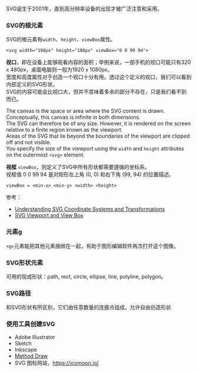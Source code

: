 SVG诞生于2001年，直到高分辨率设备的出现才被广泛注意和采用。

### SVG的根元素
SVG的根元素有`width`、`height`、`viewBox`属性。

```
<svg width="198px" height="188px" viewBox="0 0 99 94">
```

**视口**，即在设备上能够观看内容的面积；举例来说，一部手机的视口可能只有320 x 480px，桌面电脑则一般为1920 x 1080px。  
宽度和高度属性对于创造一个视口十分有用。透过这个定义的视口，我们可以看到内部定义的SVG形状。  
SVG的内容可能会比视口大，但并不意味着多余的部分不存在，只是我们看不到而已。

The canvas is the space or area where the SVG content is drawn. Conceptually, this canvas is infinite in both dimensions.  
The SVG can therefore be of any size. However, it is rendered on the screen relative to a finite region known as the viewport.  
Areas of the SVG that lie beyond the boundaries of the viewport are clipped off and not visible.  
You specify the size of the viewport using the `width` and `height` attributes on the outermost `<svg>` element.

**视框** `viewBox`，则定义了SVG中所有形状都需要遵循的坐标系。  
视框值 0 0 99 94 是对矩形左上角 (0, 0) 和右下角 (99, 94) 的位置描述。

```
viewBox = <min-x> <min-y> <width> <height>
```

参考：
- [Understanding SVG Coordinate Systems and Transformations](https://www.sarasoueidan.com/blog/svg-coordinate-systems/)
- [SVG Viewport and View Box](http://tutorials.jenkov.com/svg/svg-viewport-view-box.html)

### 元素g
`<g>`元素能把其他元素捆绑在一起，有助于图形编辑软件再次打开这个图像。

### SVG形状元素
可用的现成形状：path, rect, circle, ellipse, line, polyline, polygon。

### SVG路径
和SVG形状有所区别，它们由任意数量的连接点组成，允许自由创造形状

### 使用工具创建SVG
- Adobe Illustrator
- Sketch
- Inkscape
- [Method Draw](https://editor.method.ac/)
- SVG 图标网站，https://icomoon.io/

